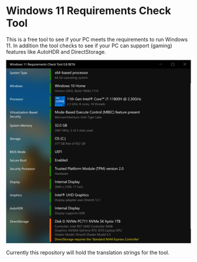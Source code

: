 # Windows 11 Requirements Check Tool

This is a free tool to see if your PC meets the requirements to run Windows 11. 
In addition the tool checks to see if your PC can support (gaming) features like AutoHDR and DirectStorage.

![Screenshot](https://github.com/ByteJammer/Win11RCT/blob/main/screenshot_full.webp)

Currently this repository will hold the translation strings for the tool.
